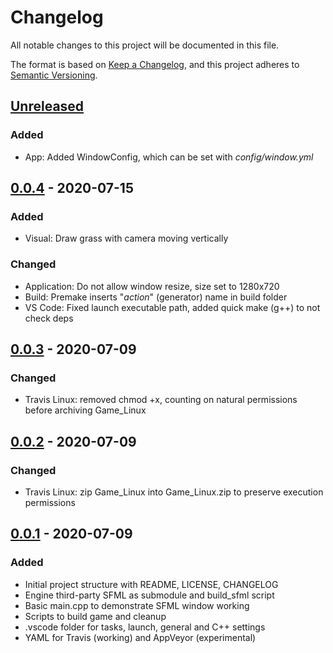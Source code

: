 # Changelog

All notable changes to this project will be documented in this file.

The format is based on [Keep a Changelog](https://keepachangelog.com/en/1.0.0/),
and this project adheres to [Semantic Versioning](https://semver.org/spec/v2.0.0.html).

## [Unreleased]
### Added
- App: Added WindowConfig, which can be set with _config/window.yml_

## [0.0.4] - 2020-07-15
### Added
- Visual: Draw grass with camera moving vertically

### Changed
- Application: Do not allow window resize, size set to 1280x720
- Build: Premake inserts "_action_" (generator) name in build folder
- VS Code: Fixed launch executable path, added quick make (g++) to not check deps

## [0.0.3] - 2020-07-09
### Changed
- Travis Linux: removed chmod +x, counting on natural permissions before archiving Game_Linux

## [0.0.2] - 2020-07-09
### Changed
- Travis Linux: zip Game_Linux into Game_Linux.zip to preserve execution permissions

## [0.0.1] - 2020-07-09
### Added
- Initial project structure with README, LICENSE, CHANGELOG
- Engine third-party SFML as submodule and build_sfml script
- Basic main.cpp to demonstrate SFML window working
- Scripts to build game and cleanup
- .vscode folder for tasks, launch, general and C++ settings
- YAML for Travis (working) and AppVeyor (experimental)

[Unreleased]: https://github.com/hsandt/cpp-platform-adventure/compare/v0.0.4...HEAD
[0.0.4]: https://github.com/hsandt/cpp-platform-adventure/compare/v0.0.3...v0.0.4
[0.0.3]: https://github.com/hsandt/cpp-platform-adventure/compare/v0.0.2...v0.0.3
[0.0.2]: https://github.com/hsandt/cpp-platform-adventure/compare/v0.0.1...v0.0.2
[0.0.1]: https://github.com/hsandt/cpp-platform-adventure/releases/tag/v0.0.1

